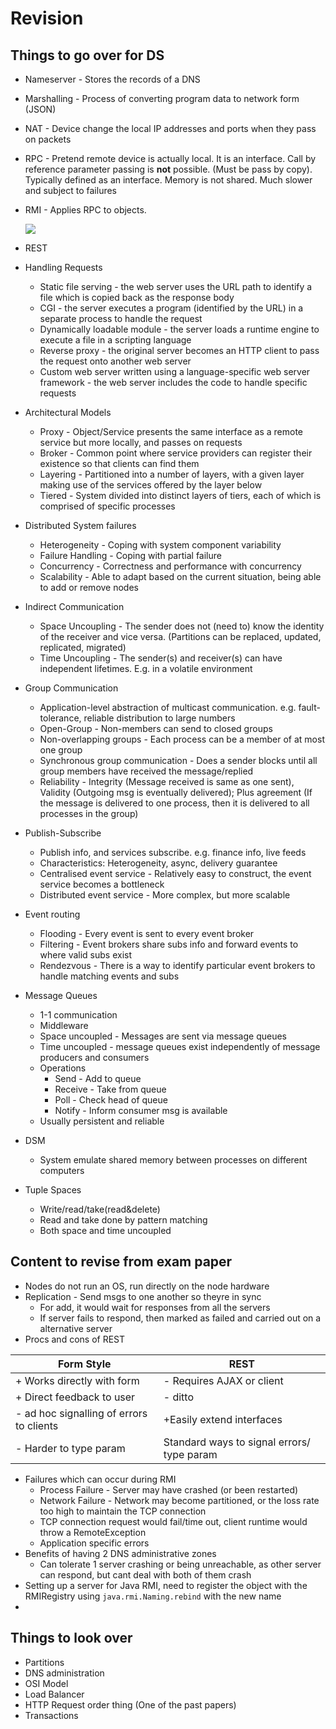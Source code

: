 # Revision
## Things to go over for DS

* Nameserver - Stores the records of a DNS
* Marshalling - Process of converting program data to network form (JSON)
* NAT - Device change the local IP addresses and ports when they pass on packets

* RPC - Pretend remote device is actually local. It is an interface. Call by reference parameter passing is **not** possible. (Must be pass by copy). Typically defined as an interface. Memory is not shared. Much slower and subject to failures
* RMI - Applies RPC to objects.

   ![](https://notes.danlee.uk/assets/images/20230214221906-461b0a1215d5bb10372090163cc37ee0.png)


* REST
* Handling Requests
   * Static file serving - the web server uses the URL path to identify a file which is copied back as the response body
   * CGI - the server executes a program (identified by the URL) in a separate process to handle the request
   * Dynamically loadable module - the server loads a runtime engine to execute a file in a scripting language
   * Reverse proxy - the original server becomes an HTTP client to pass the request onto another web server
   * Custom web server written using a language-specific web server framework - the web server includes the code to handle specific requests
* Architectural Models 
  * Proxy - Object/Service presents the same interface as a remote service but more locally, and passes on requests
  * Broker - Common point where service providers can register their existence so that clients can find them
  * Layering - Partitioned into a number of layers, with a given layer making use of the services offered by the layer below
  * Tiered - System divided into distinct layers of tiers, each of which is comprised of specific processes
* Distributed System failures
  * Heterogeneity - Coping with system component variability
  * Failure Handling - Coping with partial failure
  * Concurrency - Correctness and performance with concurrency
  * Scalability - Able to adapt based on the current situation, being able to add or remove nodes
* Indirect Communication
  * Space Uncoupling - The sender does not (need to) know the identity of the receiver and vice versa. (Partitions can be replaced, updated, replicated, migrated)
  * Time Uncoupling - The sender(s) and receiver(s) can have independent lifetimes. E.g. in a volatile environment 
* Group Communication
  * Application-level abstraction of multicast communication. e.g. fault-tolerance, reliable distribution to large numbers
  * Open-Group - Non-members can send to closed groups
  * Non-overlapping groups - Each process can be a member of at most one group 
  * Synchronous group communication - Does a sender blocks until all group members have received the message/replied
  * Reliability - Integrity (Message received is same as one sent), Validity (Outgoing msg is eventually delivered); Plus agreement (If the message is delivered to one process, then it is delivered to all processes in the group)
* Publish-Subscribe 
  * Publish info, and services subscribe. e.g. finance info, live feeds
  * Characteristics: Heterogeneity, async, delivery guarantee
  * Centralised event service - Relatively easy to construct, the event service becomes a bottleneck
  * Distributed event service - More complex, but more scalable
* Event routing
  * Flooding - Every event is sent to every event broker
  * Filtering - Event brokers share subs info and forward events to where valid subs exist
  * Rendezvous - There is a way to identify particular event brokers to handle matching events and subs
* Message Queues
  * 1-1 communication
  * Middleware
  * Space uncoupled - Messages are sent via message queues
  * Time uncoupled - message queues exist independently of message producers and consumers
  * Operations
    * Send - Add to queue
    * Receive - Take from queue
    * Poll - Check head of queue
    * Notify - Inform consumer msg is available
  * Usually persistent and reliable
* DSM
  * System emulate shared memory between processes on different computers
* Tuple Spaces
  * Write/read/take(read&delete)
  * Read and take done by pattern matching
  * Both space and time uncoupled


## Content to revise from exam paper
- Nodes do not run an OS, run directly on the node hardware
- Replication - Send msgs to one another so theyre in sync
	- For add, it would wait for responses from all the servers
	- If server fails to respond, then marked as failed and carried out on a alternative server
- Procs and cons of REST

| Form Style                               | REST                                       |
| ---------------------------------------- | ------------------------------------------ |
| + Works directly with form               | - Requires AJAX or client                  |
| + Direct feedback to user                | - ditto                                    |
| - ad hoc signalling of errors to clients | +Easily extend interfaces                  |
| - Harder to type param                   | Standard ways to signal errors/ type param |


- Failures which can occur during RMI
	- Process Failure - Server may have crashed (or been restarted)
	- Network Failure - Network may become partitioned, or the loss rate too high to maintain the TCP connection
	- TCP connection request would fail/time out, client runtime would throw a RemoteException
	- Application specific errors
- Benefits of having 2 DNS administrative zones
	- Can tolerate 1 server crashing or being unreachable, as other server can respond, but cant deal with both of them crash
- Setting up a server for Java RMI, need to register the object with the RMIRegistry using `java.rmi.Naming.rebind` with the new name
- 
## Things to look over
- Partitions
- DNS administration 
- OSI Model
- Load Balancer
- HTTP Request order thing (One of the past papers)
- Transactions
